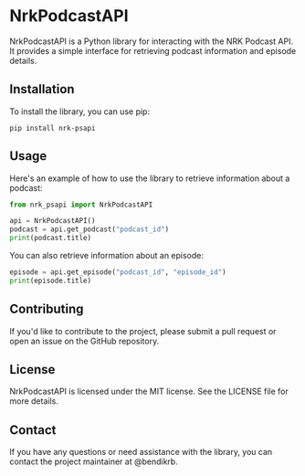 # NrkPodcastAPI

NrkPodcastAPI is a Python library for interacting with the NRK Podcast API. It provides a simple interface for retrieving podcast information and episode details.

## Installation

To install the library, you can use pip:

```
pip install nrk-psapi
```

## Usage

Here's an example of how to use the library to retrieve information about a podcast:

```python
from nrk_psapi import NrkPodcastAPI

api = NrkPodcastAPI()
podcast = api.get_podcast("podcast_id")
print(podcast.title)
```

You can also retrieve information about an episode:

```python
episode = api.get_episode("podcast_id", "episode_id")
print(episode.title)
```

## Contributing

If you'd like to contribute to the project, please submit a pull request or open an issue on the GitHub repository.

## License

NrkPodcastAPI is licensed under the MIT license. See the LICENSE file for more details.

## Contact

If you have any questions or need assistance with the library, you can contact the project maintainer at @bendikrb.
